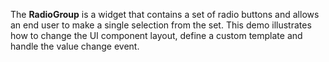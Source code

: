 The **RadioGroup** is&nbsp;a&nbsp;widget that contains a&nbsp;set of&nbsp;radio buttons and allows an&nbsp;end user to&nbsp;make a&nbsp;single selection from the set. This demo illustrates how to&nbsp;change the UI component layout, define a&nbsp;custom template and handle the value change event.